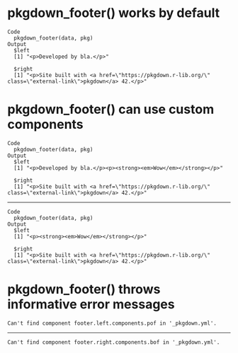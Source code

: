 # pkgdown_footer() works by default

    Code
      pkgdown_footer(data, pkg)
    Output
      $left
      [1] "<p>Developed by bla.</p>"
      
      $right
      [1] "<p>Site built with <a href=\"https://pkgdown.r-lib.org/\" class=\"external-link\">pkgdown</a> 42.</p>"
      

# pkgdown_footer() can use custom components

    Code
      pkgdown_footer(data, pkg)
    Output
      $left
      [1] "<p>Developed by bla.</p><p><strong><em>Wow</em></strong></p>"
      
      $right
      [1] "<p>Site built with <a href=\"https://pkgdown.r-lib.org/\" class=\"external-link\">pkgdown</a> 42.</p>"
      

---

    Code
      pkgdown_footer(data, pkg)
    Output
      $left
      [1] "<p><strong><em>Wow</em></strong></p>"
      
      $right
      [1] "<p>Site built with <a href=\"https://pkgdown.r-lib.org/\" class=\"external-link\">pkgdown</a> 42.</p>"
      

# pkgdown_footer() throws informative error messages

    Can't find component footer.left.components.pof in '_pkgdown.yml'.

---

    Can't find component footer.right.components.bof in '_pkgdown.yml'.

